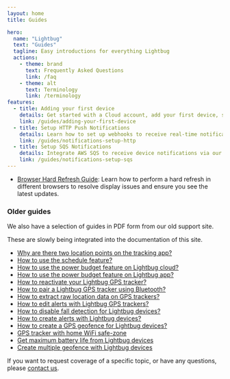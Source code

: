 ```yaml
---
layout: home
title: Guides

hero:
  name: "Lightbug"
  text: "Guides"
  tagline: Easy introductions for everything Lightbug
  actions:
    - theme: brand
      text: Frequently Asked Questions
      link: /faq
    - theme: alt
      text: Terminology
      link: /terminology
features:
  - title: Adding your first device
    details: Get started with a Cloud account, add your first device, setup a plan, and start tracking.
    link: /guides/adding-your-first-device
  - title: Setup HTTP Push Notifications
    details: Learn how to set up webhooks to receive real-time notifications for device events.
    link: /guides/notifications-setup-http
  - title: Setup SQS Notifications
    details: Integrate AWS SQS to receive device notifications via our platform, with a step-by-step guide.
    link: /guides/notifications-setup-sqs
---
```


- [Browser Hard Refresh Guide](/guides/browser-hard-refresh): Learn how to perform a hard refresh in different browsers to resolve display issues and ensure you see the latest updates.

### Older guides

We also have a selection of guides in PDF form from our old support site.

These are slowly being integrated into the documentation of this site.

 - [Why are there two location points on the tracking app?](https://drive.google.com/file/d/1m4pKXrEtP_LBeaOGYtL13BGkoFw9FKWZ/view?usp=drive_link)
 - [How to use the schedule feature?](https://drive.google.com/file/d/1NgoQiJjWnJH-VuhSryduUTMYg4MRRryW/view?usp=drive_link)
 - [How to use the power budget feature on Lightbug cloud?](https://drive.google.com/file/d/13hEn6XYBaCw-F8OnBqJGG6eE_XwQr9sA/view?usp=drive_link)
 - [How to use the power budget feature on Lightbug app?](https://drive.google.com/file/d/1vDn1Y31g7qFxwjhw1G_j_B6ksWhqgc5f/view?usp=drive_link)
 - [How to reactivate your Lightbug GPS tracker?](https://drive.google.com/file/d/19bPDzp_h-PadTopACSPfYj4-i1b5vGg2/view?usp=drive_link)
 - [How to pair a Lightbug GPS tracker using Bluetooth?](https://drive.google.com/file/d/1xLY6FhbcrhUeDj51WKP7sjn3sS9RR96I/view?usp=drive_link)
 - [How to extract raw location data on GPS trackers?](https://drive.google.com/file/d/18C_SNdnWInDRBEUrX78cSAbGoAkxONKY/view?usp=drive_link)
 - [How to edit alerts with Lightbug GPS trackers?](https://drive.google.com/file/d/1uRhjGErHUdfyjh2vDUcY9AaqbDm730ka/view?usp=drive_link)
 - [How to disable fall detection for Lightbug devices?](https://drive.google.com/file/d/1xeIK6Z95T6LKErhmhFqLDuZOe5VXzOQp/view?usp=drive_link)
 - [How to create alerts with Lightbug devices?](https://drive.google.com/file/d/1ew7pNeF4qTWIJolJNXnGjyOKtKButaLh/view?usp=drive_link)
 - [How to create a GPS geofence for Lightbug devices?](https://drive.google.com/file/d/1AEFt2jbLna8VPIJD0aRv0bYRfgaG1Vi0/view?usp=drive_link)
 - [GPS tracker with home WiFi safe-zone](https://drive.google.com/file/d/1dbAfxiSHmjXFzQmioN13LQnSK2eua6Y9/view?usp=drive_link)
 - [Get maximum battery life from Lightbug devices](https://drive.google.com/file/d/1ChCZ6cogtdPglOCU6EbMgmx1r9DBuRke/view?usp=drive_link)
 - [Create multiple geofence with Lightbug devices](https://drive.google.com/file/d/1pwdtmbVktLh6vKeSgxJP-AprlWyJk5md/view?usp=drive_link)

If you want to request coverage of a specific topic, or have any questions, please [contact us](https://lightbug.io/contact/).
